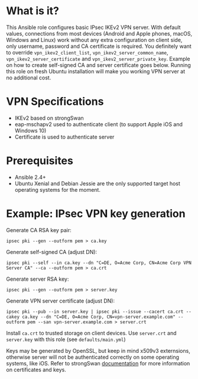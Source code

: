 # What is it?

This Ansible role configures basic IPsec IKEv2 VPN server. With default values, connections from most devices (Android and Apple phones, macOS, Windows and Linux) work without any extra configuration on client side, only username, password and CA certificate is required. You definitely want to override `vpn_ikev2_client_list`, `vpn_ikev2_server_common_name`, `vpn_ikev2_server_certificate` and `vpn_ikev2_server_private_key`. Example on how to create self-signed CA and server certificate goes below. Running this role on fresh Ubuntu installation will make you working VPN server at no additional cost.

# VPN Specifications
* IKEv2 based on strongSwan
* eap-mschapv2 used to authenticate client (to support Apple iOS and Windows 10)
* Certificate is used to authenticate server

# Prerequisites

* Ansible 2.4+
* Ubuntu Xenial and Debian Jessie are the only supported target host operating systems for the moment.

# Example: IPsec VPN key generation

Generate CA RSA key pair:

`ipsec pki --gen --outform pem > ca.key`

Generate self-signed CA (adjust DN):

`ipsec pki --self --in ca.key --dn "C=DE, O=Acme Corp, CN=Acme Corp VPN Server CA" --ca --outform pem > ca.crt`

Generate server RSA key:

`ipsec pki --gen --outform pem > server.key`

Generate VPN server certificate (adjust DN):

`ipsec pki --pub --in server.key | ipsec pki --issue --cacert ca.crt --cakey ca.key --dn "C=DE, O=Acme Corp, CN=vpn-server.example.com" --outform pem --san vpn-server.example.com > server.crt`

Install `ca.crt` to trusted storage on client devices. Use `server.crt` and `server.key` with this role (see `defaults/main.yml`)

Keys may be generated by OpenSSL, but keep in mind x509v3 externsions, otherwise server will not be authenticated correctly on some operating systems, like iOS. Refer to strongSwan [documentation](https://wiki.strongswan.org/projects/strongswan/wiki/SimpleCA) for more information on certificates and keys.
